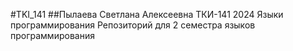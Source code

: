 #TKI_141
##Пылаева Светлана Алексеевна ТКИ-141 2024 Языки программирования
Репозиторий для 2 семестра языков программирования
